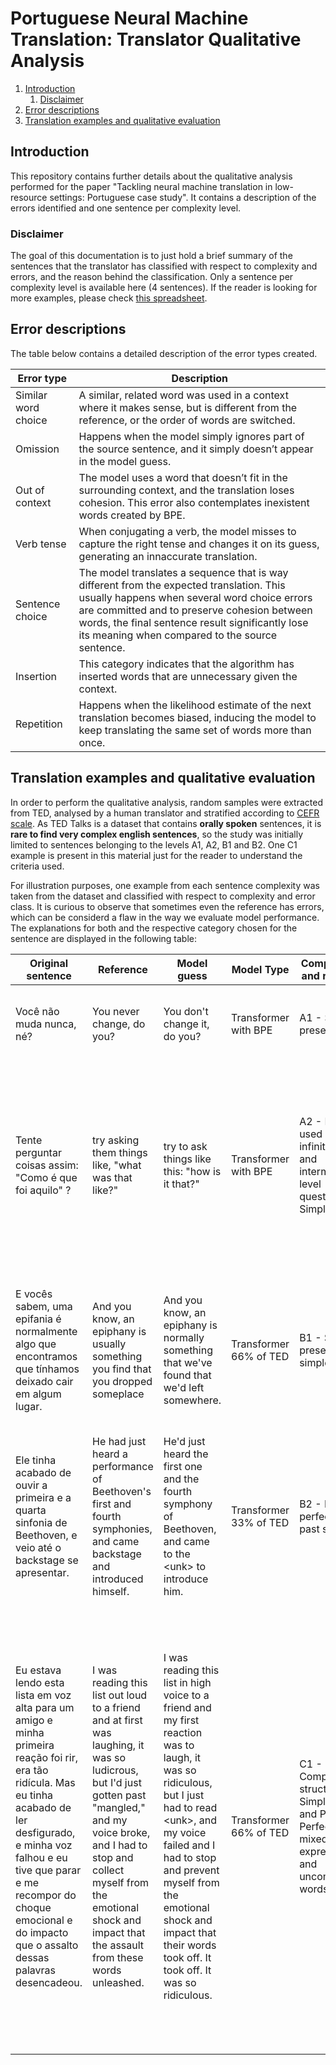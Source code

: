 # Portuguese Neural Machine Translation: Translator Qualitative Analysis

1. [Introduction](#introduction)
    1. [Disclaimer](#disclaimer)
1. [Error descriptions](#error-descriptions)
1. [Translation examples and qualitative evaluation](#qualitative-evaluation)

<a id="introduction"></a>
## Introduction

This repository contains further details about the qualitative analysis performed for the paper "Tackling neural machine translation in low-resource settings: Portuguese case study". It contains a description of the errors identified and one sentence per complexity level.

<a id="disclaimer"></a>
### Disclaimer

The goal of this documentation is to just hold a brief summary of the sentences that the translator has classified with respect to complexity and errors, and the reason behind the classification. Only a sentence per complexity level is available here (4 sentences). If the reader is looking for more examples, please check [this spreadsheet](https://docs.google.com/spreadsheets/d/1LOYKcWYwHbLAuI8vAg0Fp0MDz-TtXzutwlmptLyd3_Q/edit#gid=1133528615).

<a id="error-descriptions"></a>
## Error descriptions

The table below contains a detailed description of the error types created.

| Error type        | Description |
| ----------------- | ----------- |
| Similar word choice | A similar, related word was used in a context where it makes sense, but is different from the reference, or the order of words are switched. |
| Omission            | Happens when the model simply ignores part of the source sentence, and it simply doesn’t appear in the model guess. |
| Out of context      | The model uses a word that doesn’t fit in the surrounding context, and the translation loses cohesion. This error also contemplates inexistent words created by BPE. |
| Verb tense      | When conjugating a verb, the model misses to capture the right tense and changes it on its guess, generating an innaccurate translation. |
| Sentence choice      | The model translates a sequence that is way different from the expected translation. This usually happens when several word choice errors are committed and to preserve cohesion between words, the final sentence result significantly lose its meaning when compared to the source sentence. |
| Insertion      | This category indicates that the algorithm has inserted words that are unnecessary given the context. |
| Repetition      | Happens when the likelihood estimate of the next translation becomes biased, inducing the model to keep translating the same set of words more than once. |

<a id="qualitative-evaluation"></a>
## Translation examples and qualitative evaluation

In order to perform the qualitative analysis, random samples were extracted from TED, analysed by a human translator and stratified according to [CEFR scale](https://www.coe.int/en/web/common-european-framework-reference-languages/level-descriptions). As TED Talks is a dataset that contains **orally spoken** sentences, it is **rare to find very complex english sentences**, so the study was initially limited to sentences belonging to the levels A1, A2, B1 and B2. One C1 example is present in this material just for the reader to understand the criteria used.

For illustration purposes, one example from each sentence complexity was taken from the dataset and classified with respect to complexity and error class. It is curious to observe that sometimes even the reference has errors, which can be considerd a flaw in the way we evaluate model performance. The explanations for both and the respective category chosen for the sentence are displayed in the following table:

| Original sentence        | Reference                 | Model guess                  | Model Type           | Complexity and reason | English error classification                                                                 |
|----|-----|-----|-----|-----|-----|
| Você não muda nunca, né? | You never change, do you? | You don't change it, do you? | Transformer with BPE | A1 - Simple present   | 1) Insertion error: "it" was added. 2) Similar word choice: Never/Don't are close in meaning |
| Tente perguntar coisas assim: "Como é que foi aquilo" ? | try asking them things like, "what was that like?" | try to ask things like this: "how is it that?" | Transformer with BPE | A2 - ING used as infinitive and intermediate level question in Simple Past  | 1) Verb Tense Error: model changes ING infinitive (try asking) for TO infinitive (try to ask). Omission Error: model omitted "them". 2) Insertion Error: the model inserted "this". 3) Sentence Choice Error: "what was that like?" was changed to  "how is it that?" |
| E vocês sabem, uma epifania é normalmente algo que encontramos que tínhamos deixado cair em algum lugar. | And you know, an epiphany is usually something you find that you dropped someplace | And you know, an epiphany is normally something that we've found that we'd left somewhere. | Transformer 66% of TED | B1 - Simple present and simple past  | 1) Similar word choice: usually/normally. 2) Sentence choice and Verb tense: The meaning and tense were changed, "you find that you dropped someplace" was replaced for "we've found that we'd left somewhere" |
| Ele tinha acabado de ouvir a primeira e a quarta sinfonia de Beethoven, e veio até o backstage se apresentar. | He had just heard a performance of Beethoven's first and fourth symphonies, and came backstage and introduced himself. | He'd just heard the first one and the fourth symphony of Beethoven, and came to the \<unk> to introduce him. | Transformer 33% of TED | B2 - Past perfect and past simple | 1) Omission Error: The model omitted "a performance of" that appears in the original sentence. 2) Unk error. 3) Insertion error: first one. |
| Eu estava lendo esta lista em voz alta para um amigo e minha primeira reação foi rir, era tão ridícula. Mas eu tinha acabado de ler desfigurado, e minha voz falhou e eu tive que parar e me recompor do choque emocional e do impacto que o assalto dessas palavras desencadeou. | I was reading this list out loud to a friend and at first was laughing, it was so ludicrous, but I'd just gotten past "mangled," and my voice broke, and I had to stop and collect myself from the emotional shock and impact that the assault from these words unleashed. | I was reading this list in high voice to a friend and my first reaction was to laugh, it was so ridiculous, but I just had to read \<unk>, and my voice failed and I had to stop and prevent myself from the emotional shock and impact that their words took off. It took off. It was so ridiculous. | Transformer 66% of TED | C1 - Complex structure in Simple Past and Past Perfect, mixed with expressions and uncommon words | 1) Word Choice Error: the model changes "out loud" for "in high voice"/"ludicrous", "ridiculous"/collect" for "prevent". 2) Sentence Choice Error: the model changed "and at first was laughing" for "and my first reaction was to laugh", "but i'd just gotten past mangled" for "but i just had to read \<unk>", "and my voice broke" for "and my voice failed", "the emotional shock and impact that the assault from these words unleashed" for "the emotional shock and impact that their words took off". 3) Insertion Error: the model inserted "it took off" and "it was so ridiculous" at the end. 4) Repetition error: took off |
